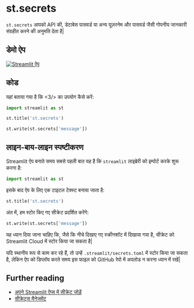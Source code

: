 # st.secrets

`st.secrets` आपको API की, डेटाबेस पासवर्ड या अन्य यूज़रनेम और पासवर्ड जैसी गोपनीय जानकारी संग्रहीत करने की अनुमति देता है|

## डेमो ऐप

[![Streamlit ऐप](https://static.streamlit.io/badges/streamlit_badge_black_white.svg)](https://share.streamlit.io/dataprofessor/st.secrets/)

## कोड
यहां बताया गया है कि <3/> का उपयोग कैसे करें:
```python
import streamlit as st

st.title('st.secrets')

st.write(st.secrets['message'])
```

## लाइन-बाय-लाइन स्पष्टीकरण
Streamlit ऐप बनाते समय सबसे पहली बात यह है कि `streamlit` लाइब्रेरी को इम्पोर्ट करके शुरू करना है:

```python
import streamlit as st
```

इसके बाद ऐप के लिए एक टाइटल टेक्स्ट बनाया जाता है:
```python
st.title('st.secrets')
```

अंत में, हम स्टोर किए गए सीक्रेट प्रदर्शित करेंगे:
```python
st.write(st.secrets['message'])
```

यह ध्यान दिया जाना चाहिए कि, जैसे कि नीचे दिखाए गए स्क्रीनशॉट में दिखाया गया है, सीक्रेट को Streamlit Cloud में स्टोर किया जा सकता है|

यदि स्थानीय रूप से काम कर रहे हैं, तो उन्हें `.streamlit/secrets.toml` में स्टोर किया जा सकता है, लेकिन ऐप को डिप्लॉय करते समय इस फाइल को  GitHub रेपो में अपलोड न करना ध्यान में रखें|

## Further reading
- [अपने Streamlit ऐप्स में सीक्रेट जोड़ें](https://blog.streamlit.io/secrets-in-sharing-apps/)
- [सीक्रेट्स मैनेजमेंट](https://docs.streamlit.io/streamlit-cloud/get-started/deploy-an-app/connect-to-data-sources/secrets-management)
